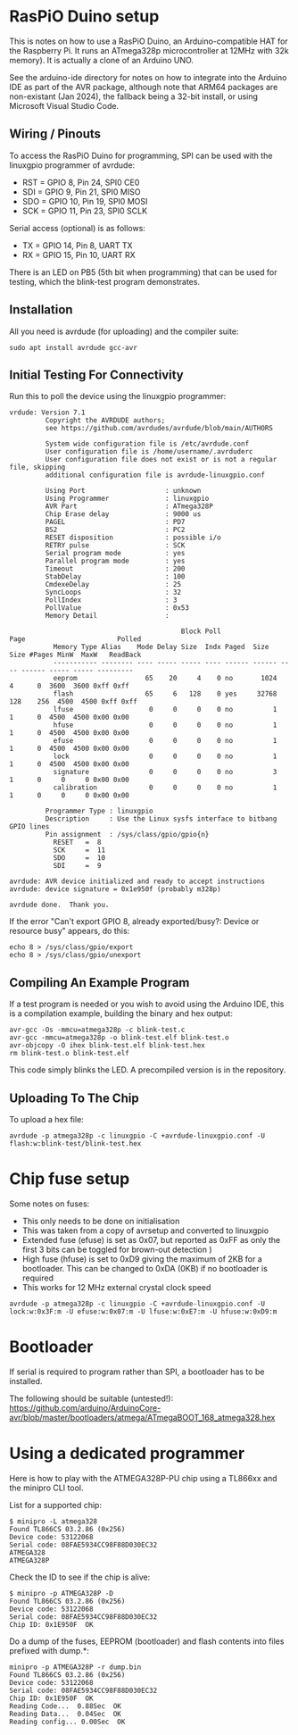 # RasPiO Duino setup 

This is notes on how to use a RasPiO Duino, an Arduino-compatible HAT for the Raspberry Pi. It runs an ATmega328p microcontroller at 12MHz with 32k memory). It is actually a clone of an Arduino UNO.

See the arduino-ide directory for notes on how to integrate into the Arduino IDE as part of the AVR package, although note that ARM64 packages are non-existant (Jan 2024), the fallback being a 32-bit install, or using Microsoft Visual Studio Code.

## Wiring / Pinouts
To access the RasPiO Duino for programming, SPI can be used with the linuxgpio programmer of avrdude:
- RST = GPIO  8, Pin 24, SPI0 CE0
- SDI = GPIO  9, Pin 21, SPI0 MISO
- SDO = GPIO 10, Pin 19, SPI0 MOSI
- SCK = GPIO 11, Pin 23, SPI0 SCLK

Serial access (optional) is as follows:
- TX = GPIO 14, Pin  8, UART TX
- RX = GPIO 15, Pin 10, UART RX

There is an LED on PB5 (5th bit when programming) that can be used for testing, which the blink-test program demonstrates.

## Installation
All you need is avrdude (for uploading) and the compiler suite:
```
sudo apt install avrdude gcc-avr
```

## Initial Testing For Connectivity
Run this to poll the device using the linuxgpio programmer:
```
vrdude: Version 7.1
         Copyright the AVRDUDE authors;
         see https://github.com/avrdudes/avrdude/blob/main/AUTHORS

         System wide configuration file is /etc/avrdude.conf
         User configuration file is /home/username/.avrduderc
         User configuration file does not exist or is not a regular file, skipping
         additional configuration file is avrdude-linuxgpio.conf

         Using Port                    : unknown
         Using Programmer              : linuxgpio
         AVR Part                      : ATmega328P
         Chip Erase delay              : 9000 us
         PAGEL                         : PD7
         BS2                           : PC2
         RESET disposition             : possible i/o
         RETRY pulse                   : SCK
         Serial program mode           : yes
         Parallel program mode         : yes
         Timeout                       : 200
         StabDelay                     : 100
         CmdexeDelay                   : 25
         SyncLoops                     : 32
         PollIndex                     : 3
         PollValue                     : 0x53
         Memory Detail                 :

                                           Block Poll               Page                       Polled
           Memory Type Alias    Mode Delay Size  Indx Paged  Size   Size #Pages MinW  MaxW   ReadBack
           ----------- -------- ---- ----- ----- ---- ------ ------ ---- ------ ----- ----- ---------
           eeprom                 65    20     4    0 no       1024    4      0  3600  3600 0xff 0xff
           flash                  65     6   128    0 yes     32768  128    256  4500  4500 0xff 0xff
           lfuse                   0     0     0    0 no          1    1      0  4500  4500 0x00 0x00
           hfuse                   0     0     0    0 no          1    1      0  4500  4500 0x00 0x00
           efuse                   0     0     0    0 no          1    1      0  4500  4500 0x00 0x00
           lock                    0     0     0    0 no          1    1      0  4500  4500 0x00 0x00
           signature               0     0     0    0 no          3    1      0     0     0 0x00 0x00
           calibration             0     0     0    0 no          1    1      0     0     0 0x00 0x00

         Programmer Type : linuxgpio
         Description     : Use the Linux sysfs interface to bitbang GPIO lines
         Pin assignment  : /sys/class/gpio/gpio{n}
           RESET   =  8
           SCK     =  11
           SDO     =  10
           SDI     =  9

avrdude: AVR device initialized and ready to accept instructions
avrdude: device signature = 0x1e950f (probably m328p)

avrdude done.  Thank you.
```

If the error "Can't export GPIO 8, already exported/busy?: Device or resource busy" appears, do this:
```
echo 8 > /sys/class/gpio/export
echo 8 > /sys/class/gpio/unexport
```

## Compiling An Example Program
If a test program is needed or you wish to avoid using the Arduino IDE, this is a compilation example, building the binary and hex output:
```
avr-gcc -Os -mmcu=atmega328p -c blink-test.c
avr-gcc -mmcu=atmega328p -o blink-test.elf blink-test.o 
avr-objcopy -O ihex blink-test.elf blink-test.hex
rm blink-test.o blink-test.elf
```

This code simply blinks the LED. A precompiled version is in the repository.

## Uploading To The Chip
To upload a hex file:
```
avrdude -p atmega328p -c linuxgpio -C +avrdude-linuxgpio.conf -U flash:w:blink-test/blink-test.hex
```

# Chip fuse setup
Some notes on fuses:
- This only needs to be done on initialisation
- This was taken from a copy of avrsetup and converted to linuxgpio
- Extended fuse (efuse) is set as 0x07, but reported as 0xFF as only the first 3 bits can be toggled for brown-out detection
)
- High fuse (hfuse) is set to 0xD9 giving the maximum of 2KB for a bootloader. This can be changed to 0xDA (0KB) if no bootloader is required
- This works for 12 MHz external crystal clock speed
```
avrdude -p atmega328p -c linuxgpio -C +avrdude-linuxgpio.conf -U lock:w:0x3F:m -U efuse:w:0x07:m -U lfuse:w:0xE7:m -U hfuse:w:0xD9:m
```

# Bootloader
If serial is required to program rather than SPI, a bootloader has to be installed.

The following should be suitable (untested!):
https://github.com/arduino/ArduinoCore-avr/blob/master/bootloaders/atmega/ATmegaBOOT_168_atmega328.hex

# Using a dedicated programmer
Here is how to play with the ATMEGA328P-PU chip using a TL866xx and the minipro CLI tool.

List for a supported chip:
```
$ minipro -L atmega328
Found TL866CS 03.2.86 (0x256)
Device code: 53122068
Serial code: 08FAE5934CC98F88D030EC32
ATMEGA328
ATMEGA328P
```

Check the ID to see if the chip is alive:
```
$ minipro -p ATMEGA328P -D
Found TL866CS 03.2.86 (0x256)
Device code: 53122068
Serial code: 08FAE5934CC98F88D030EC32
Chip ID: 0x1E950F  OK
```

Do a dump of the fuses, EEPROM (bootloader) and flash contents into files prefixed with dump.*:
```
minipro -p ATMEGA328P -r dump.bin
Found TL866CS 03.2.86 (0x256)
Device code: 53122068
Serial code: 08FAE5934CC98F88D030EC32
Chip ID: 0x1E950F  OK
Reading Code...  0.88Sec  OK
Reading Data...  0.04Sec  OK
Reading config... 0.00Sec  OK
```

